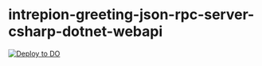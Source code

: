 # intrepion-greeting-json-rpc-server-csharp-dotnet-webapi

[![Deploy to DO](https://www.deploytodo.com/do-btn-blue.svg)](https://cloud.digitalocean.com/apps/new?repo=https://github.com/intrepion/intrepion-greeting-json-rpc-server-csharp-dotnet-webapi/tree/main)
